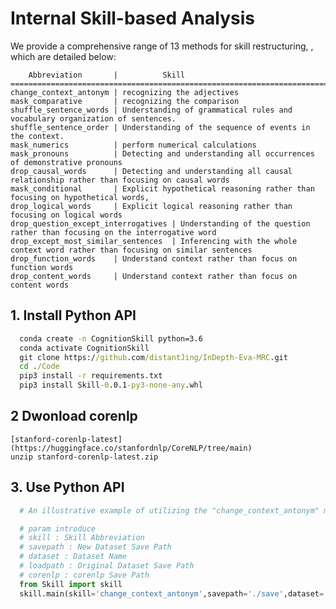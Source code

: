   
  # Internal Skill-based Analysis
  We provide a comprehensive range of 13 methods for skill restructuring, , which are detailed below:
  
        Abbreviation       |          Skill       
    =========================================================================================================================
    change_context_antonym | recognizing the adjectives
    mask_comparative       | recognizing the comparison
    shuffle_sentence_words | Understanding of grammatical rules and vocabulary organization of sentences.
    shuffle_sentence_order | Understanding of the sequence of events in the context.
    mask_numerics          | perform numerical calculations
    mask_pronouns	       | Detecting and understanding all occurrences of demonstrative pronouns
    drop_causal_words	   | Detecting and understanding all causal relationship rather than focusing on causal words
    mask_conditional	   | Explicit hypothetical reasoning rather than focusing on hypothetical words,
    drop_logical_words	   | Explicit logical reasoning rather than focusing on logical words
    drop_question_except_interrogatives	| Understanding of the question rather than focusing on the interrogative word
    drop_except_most_similar_sentences  | Inferencing with the whole context word rather than focusing on similar sentences
    drop_function_words	   | Understand context rather than focus on function words
    drop_content_words     | Understand context rather than focus on content words

  ## 1. Install Python API
  ```cmd
    conda create -n CognitionSkill python=3.6 
    conda activate CognitionSkill
    git clone https://github.com/distantJing/InDepth-Eva-MRC.git
    cd ./Code
    pip3 install -r requirements.txt
    pip3 install Skill-0.0.1-py3-none-any.whl
 ```
  ## 2 Dwonload corenlp
    [stanford-corenlp-latest](https://huggingface.co/stanfordnlp/CoreNLP/tree/main)
    unzip stanford-corenlp-latest.zip
  ## 3. Use Python API
  ```python
    # An illustrative example of utilizing the "change_context_antonym" method to construct a dataset is as follows:

    # param introduce
    # skill : Skill Abbreviation
    # savepath : New Dataset Save Path
    # dataset : Dataset Name
    # loadpath : Original Dataset Save Path
    # corenlp : corenlp Save Path 
    from Skill import skill
    skill.main(skill='change_context_antonym',savepath='./save',dataset='SQuAD',loadpath='dataset/squad.json',corenlp='stanford-corenlp-4.5.4')
```




